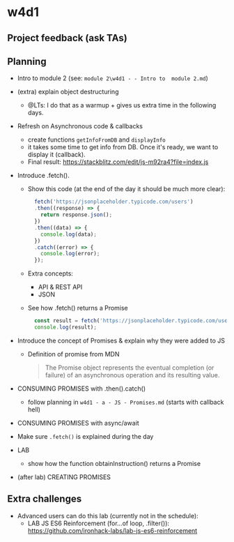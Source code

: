 
# w4d1

<!--

Status: ready

Goal: 
- 15:00 start lab
  - advanced students: if they finsih, they can start this one: https://github.com/ironhack-labs/lab-js-es6-reinforcement

- 17:00: (bonus) explain how to create promises


-->




## Project feedback (ask TAs)

<!--

Project 1 feedback:

- pls check students projects and, for each project, do the following 2 things (you may need Monday + Tuesday):

1. Give feedback to students (ex. if you see anything to they can learn from).
- Let's keep it positive.
- Let's keep it brief (they'll be busy)
- Let's keep it focused on things they can learn from (they will probably not have time to implement any suggestions)

2. Grade each project.
- I believe we don't have specific guidelines for that grade, so let's take into account both code + final result.
- That grade can be done from the same person that reviews each project
- Let's also aim for simplicity (we should not spend more than 2-5 minutes to decide each mark :pray:).


-->





## Planning


- Intro to module 2 (see: `module 2\w4d1 - - Intro to  module 2.md`)



- (extra) explain object destructuring
  - @LTs: I do that as a warmup + gives us extra time in the following days.




- Refresh on Asynchronous code & callbacks
  - create functions `getInfoFromDB` and `displayInfo`
  - it takes some time to get info from DB. Once it's ready, we want to display it (callback).
  - Final result: https://stackblitz.com/edit/js-m92ra4?file=index.js



- Introduce .fetch(). 

  - Show this code (at the end of the day it should be much more clear):

    ```javascript
      fetch('https://jsonplaceholder.typicode.com/users')
      .then((response) => {
        return response.json();
      })
      .then((data) => {
        console.log(data);
      })
      .catch((error) => {
        console.log(error);
      });
    ```

  - Extra concepts:
    - API & REST API
    - JSON

  - See how .fetch() returns a Promise
  
    ```javascript
      const result = fetch('https://jsonplaceholder.typicode.com/users');
      console.log(result);
    ```


- Introduce the concept of Promises & explain why they were added to JS
  - Definition of promise from MDN
    > The Promise object represents the eventual completion (or failure) of an asynchronous operation and its resulting value.


- CONSUMING PROMISES with .then().catch()
  - follow planning in `w4d1 - a - JS - Promises.md` (starts with callback hell)


- CONSUMING PROMISES with async/await
  

- Make sure `.fetch()` is explained during the day


- LAB
  - show how the function obtainInstruction() returns a Promise


- (after lab) CREATING PROMISES



## Extra challenges

- Advanced users can do this lab (currently not in the schedule):
  - LAB JS ES6 Reinforcement (for...of loop, .filter()):
    https://github.com/ironhack-labs/lab-js-es6-reinforcement
  



